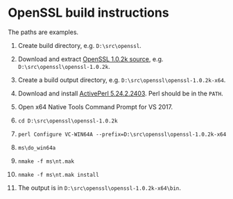 # OpenSSL build instructions

The paths are examples.

1. Create build directory, e.g. `D:\src\openssl`.

1. Download and extract [OpenSSL 1.0.2k source](https://www.openssl.org/source/old/1.0.2/openssl-1.0.2k.tar.gz), e.g. `D:\src\openssl\openssl-1.0.2k`.

1. Create a build output directory, e.g. `D:\src\openssl\openssl-1.0.2k-x64`.

1. Download and install [ActivePerl 5.24.2.2403](http://downloads.activestate.com/ActivePerl/releases/5.24.2.2403/ActivePerl-5.24.2.2403-MSWin32-x64-403863.exe). Perl should be in the `PATH`.

1. Open x64 Native Tools Command Prompt for VS 2017.

1. `cd D:\src\openssl\openssl-1.0.2k`

1. `perl Configure VC-WIN64A --prefix=D:\src\openssl\openssl-1.0.2k-x64`

1. `ms\do_win64a`

1. `nmake -f ms\nt.mak`

1. `nmake -f ms\nt.mak install`

1. The output is in `D:\src\openssl\openssl-1.0.2k-x64\bin`.
